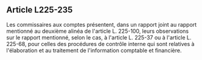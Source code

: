Article L225-235
----
Les commissaires aux comptes présentent, dans un rapport joint au rapport
mentionné au deuxième alinéa de l'article L. 225-100, leurs observations sur le
rapport mentionné, selon le cas, à l'article L. 225-37 ou à l'article L. 225-68,
pour celles des procédures de contrôle interne qui sont relatives à
l'élaboration et au traitement de l'information comptable et financière.
